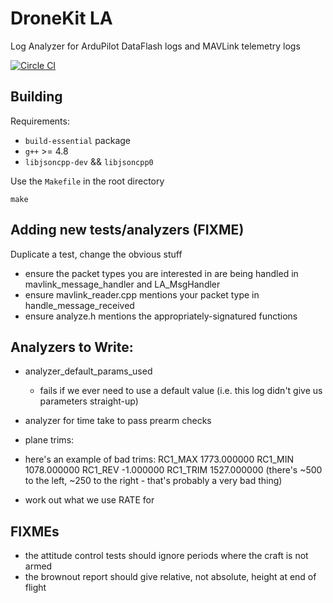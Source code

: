 # DroneKit LA

Log Analyzer for ArduPilot DataFlash logs and MAVLink telemetry logs

[![Circle CI](https://circleci.com/gh/dronekit/dronekit-la/tree/master.svg?style=svg)](https://circleci.com/gh/dronekit/dronekit-la/tree/master)


## Building

Requirements:
- `build-essential` package
- `g++` >= 4.8
- `libjsoncpp-dev` && `libjsoncpp0`

Use the `Makefile` in the root directory

```
make
```

## Adding new tests/analyzers (FIXME)

Duplicate a test, change the obvious stuff
 - ensure the packet types you are interested in are being handled in mavlink_message_handler and LA_MsgHandler
 - ensure mavlink_reader.cpp mentions your packet type in handle_message_received
 - ensure analyze.h mentions the appropriately-signatured functions


## Analyzers to Write:
 - analyzer_default_params_used
   - fails if we ever need to use a default value (i.e. this log didn't give us parameters straight-up)
 - analyzer for time take to pass prearm checks
 - plane trims:
  - here's an example of bad trims:
RC1_MAX 1773.000000
RC1_MIN 1078.000000
RC1_REV -1.000000
RC1_TRIM 1527.000000
 (there's ~500 to the left, ~250 to the right - that's probably a very bad thing)

 - work out what we use RATE for

## FIXMEs
 - the attitude control tests should ignore periods where the craft is not armed
 - the brownout report should give relative, not absolute, height at end of flight
 

